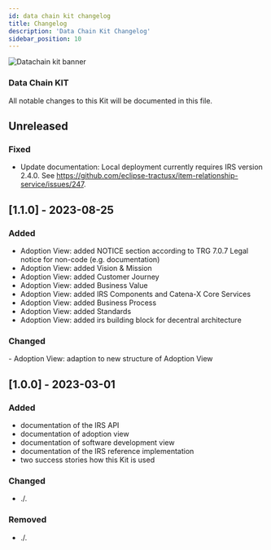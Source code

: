 ```yaml
---
id: data chain kit changelog
title: Changelog
description: 'Data Chain Kit Changelog'
sidebar_position: 10
---
```


![Datachain kit banner](@site/static/img/DataChainKitIcon.png)

### Data Chain KIT

All notable changes to this Kit will be documented in this file.

## Unreleased

<h3>Fixed</h3>

- Update documentation: Local deployment currently requires IRS version 2.4.0. See https://github.com/eclipse-tractusx/item-relationship-service/issues/247.


## [1.1.0] - 2023-08-25

<h3>Added</h3>

- Adoption View: added NOTICE section according to TRG 7.0.7 Legal notice for non-code (e.g. documentation)
- Adoption View: added Vision &amp; Mission
- Adoption View: added Customer Journey 
- Adoption View: added Business Value 
- Adoption View: added IRS Components and Catena-X Core Services 
- Adoption View: added Business Process 
- Adoption View: added Standards 
- Adoption View: added irs building block for decentral architecture


<h3>Changed</h3>
- Adoption View: adaption to new structure of Adoption View

## [1.0.0] - 2023-03-01

<h3>Added</h3>

- documentation of the IRS API
- documentation of adoption view
- documentation of software development view
- documentation of the IRS reference implementation
- two success stories how this Kit is used

<h3>Changed</h3>

- ./.

<h3>Removed</h3>

- ./.

